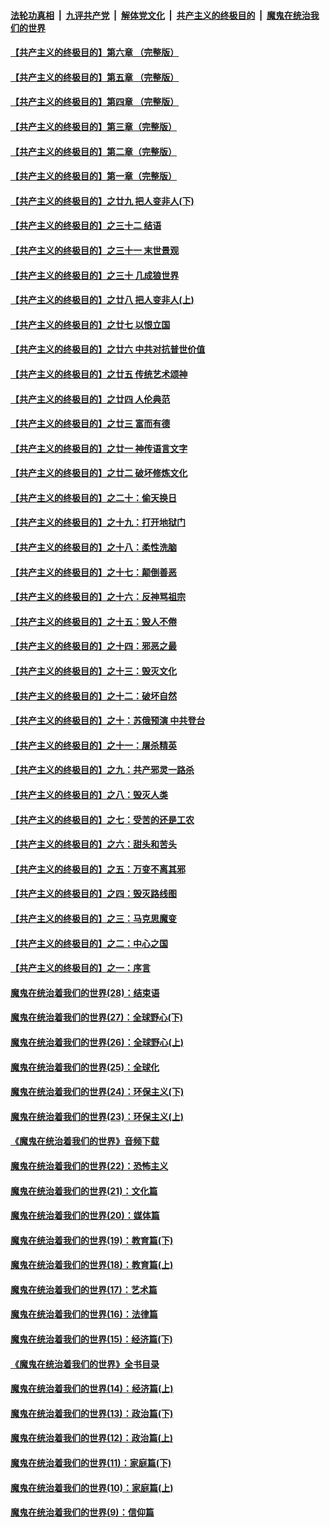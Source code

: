 ####  [法轮功真相](../../../../basic/blob/master/README.md?t=04231001) &nbsp;|&nbsp; [九评共产党](../../../../9ping.md/blob/master/README.md?t=04231001) &nbsp;|&nbsp; [解体党文化](../../../../jtdwh.md/blob/master/README.md?t=04231001)  &nbsp;|&nbsp; [共产主义的终极目的](../../../../gczydzjmd.md/blob/master/README.md?t=04231001) &nbsp;|&nbsp; [魔鬼在统治我们的世界](../../../../mgztzwmdsj.md/blob/master/README.md?t=04231001) 

#### [【共产主义的终极目的】第六章 （完整版）](../pages/nsc422/n11428913.md?t=04231001) 

#### [【共产主义的终极目的】第五章 （完整版）](../pages/nsc422/n11428912.md?t=04231001) 

#### [【共产主义的终极目的】第四章 （完整版）](../pages/nsc422/n11428907.md?t=04231001) 

#### [【共产主义的终极目的】第三章（完整版）](../pages/nsc422/n11428848.md?t=04231001) 

#### [【共产主义的终极目的】第二章（完整版）](../pages/nsc422/n11428831.md?t=04231001) 

#### [【共产主义的终极目的】第一章（完整版）](../pages/nsc422/n11417651.md?t=04231001) 

#### [【共产主义的终极目的】之廿九 把人变非人(下)](../pages/nsc422/n11344140.md?t=04231001) 

#### [【共产主义的终极目的】之三十二 结语](../pages/nsc422/n11360535.md?t=04231001) 

#### [【共产主义的终极目的】之三十一 末世景观](../pages/nsc422/n11351129.md?t=04231001) 

#### [【共产主义的终极目的】之三十 几成狼世界](../pages/nsc422/n11348280.md?t=04231001) 

#### [【共产主义的终极目的】之廿八 把人变非人(上)](../pages/nsc422/n11340492.md?t=04231001) 

#### [【共产主义的终极目的】之廿七 以恨立国](../pages/nsc422/n11336944.md?t=04231001) 

#### [【共产主义的终极目的】之廿六 中共对抗普世价值](../pages/nsc422/n11324785.md?t=04231001) 

#### [【共产主义的终极目的】之廿五 传统艺术颂神](../pages/nsc422/n11296396.md?t=04231001) 

#### [【共产主义的终极目的】之廿四 人伦典范](../pages/nsc422/n11296397.md?t=04231001) 

#### [【共产主义的终极目的】之廿三 富而有德](../pages/nsc422/n11283598.md?t=04231001) 

#### [【共产主义的终极目的】之廿一 神传语言文字](../pages/nsc422/n11263265.md?t=04231001) 

#### [【共产主义的终极目的】之廿二 破坏修炼文化](../pages/nsc422/n11245728.md?t=04231001) 

#### [【共产主义的终极目的】之二十：偷天换日](../pages/nsc422/n11238846.md?t=04231001) 

#### [【共产主义的终极目的】之十九：打开地狱门](../pages/nsc422/n11206376.md?t=04231001) 

#### [【共产主义的终极目的】之十八：柔性洗脑](../pages/nsc422/n11199994.md?t=04231001) 

#### [【共产主义的终极目的】之十七：颠倒善恶](../pages/nsc422/n11179782.md?t=04231001) 

#### [【共产主义的终极目的】之十六：反神骂祖宗](../pages/nsc422/n11166798.md?t=04231001) 

#### [【共产主义的终极目的】之十五：毁人不倦](../pages/nsc422/n11166792.md?t=04231001) 

#### [【共产主义的终极目的】之十四：邪恶之最](../pages/nsc422/n11150249.md?t=04231001) 

#### [【共产主义的终极目的】之十三：毁灭文化](../pages/nsc422/n11135227.md?t=04231001) 

#### [【共产主义的终极目的】之十二：破坏自然](../pages/nsc422/n11135214.md?t=04231001) 

#### [【共产主义的终极目的】之十：苏俄预演 中共登台](../pages/nsc422/n11118424.md?t=04231001) 

#### [【共产主义的终极目的】之十一：屠杀精英](../pages/nsc422/n11118442.md?t=04231001) 

#### [【共产主义的终极目的】之九：共产邪灵一路杀](../pages/nsc422/n11114139.md?t=04231001) 

#### [【共产主义的终极目的】之八：毁灭人类](../pages/nsc422/n11108503.md?t=04231001) 

#### [【共产主义的终极目的】之七：受苦的还是工农](../pages/nsc422/n11101809.md?t=04231001) 

#### [【共产主义的终极目的】之六：甜头和苦头](../pages/nsc422/n11096971.md?t=04231001) 

#### [【共产主义的终极目的】之五：万变不离其邪](../pages/nsc422/n11091285.md?t=04231001) 

#### [【共产主义的终极目的】之四：毁灭路线图](../pages/nsc422/n11086284.md?t=04231001) 

#### [【共产主义的终极目的】之三：马克思魔变](../pages/nsc422/n11061941.md?t=04231001) 

#### [【共产主义的终极目的】之二：中心之国](../pages/nsc422/n11047728.md?t=04231001) 

#### [【共产主义的终极目的】之一：序言](../pages/nsc422/n11086077.md?t=04231001) 

#### [魔鬼在统治着我们的世界(28)：结束语](../pages/nsc422/n10936246.md?t=04231001) 

#### [魔鬼在统治着我们的世界(27)：全球野心(下)](../pages/nsc422/n10928319.md?t=04231001) 

#### [魔鬼在统治着我们的世界(26)：全球野心(上)](../pages/nsc422/n10900318.md?t=04231001) 

#### [魔鬼在统治着我们的世界(25)：全球化](../pages/nsc422/n10788205.md?t=04231001) 

#### [魔鬼在统治着我们的世界(24)：环保主义(下)](../pages/nsc422/n10695307.md?t=04231001) 

#### [魔鬼在统治着我们的世界(23)：环保主义(上)](../pages/nsc422/n10688613.md?t=04231001) 

#### [《魔鬼在统治着我们的世界》音频下载](../pages/nsc422/n10635553.md?t=04231001) 

#### [魔鬼在统治着我们的世界(22)：恐怖主义](../pages/nsc422/n10614727.md?t=04231001) 

#### [魔鬼在统治着我们的世界(21)：文化篇](../pages/nsc422/n10597706.md?t=04231001) 

#### [魔鬼在统治着我们的世界(20)：媒体篇](../pages/nsc422/n10586579.md?t=04231001) 

#### [魔鬼在统治着我们的世界(19)：教育篇(下)](../pages/nsc422/n10564808.md?t=04231001) 

#### [魔鬼在统治着我们的世界(18)：教育篇(上)](../pages/nsc422/n10526970.md?t=04231001) 

#### [魔鬼在统治着我们的世界(17)：艺术篇](../pages/nsc422/n10499093.md?t=04231001) 

#### [魔鬼在统治着我们的世界(16)：法律篇](../pages/nsc422/n10485969.md?t=04231001) 

#### [魔鬼在统治着我们的世界(15)：经济篇(下)](../pages/nsc422/n10469975.md?t=04231001) 

#### [《魔鬼在统治着我们的世界》全书目录](../pages/nsc422/n10464261.md?t=04231001) 

#### [魔鬼在统治着我们的世界(14)：经济篇(上)](../pages/nsc422/n10457370.md?t=04231001) 

#### [魔鬼在统治着我们的世界(13)：政治篇(下)](../pages/nsc422/n10448270.md?t=04231001) 

#### [魔鬼在统治着我们的世界(12)：政治篇(上)](../pages/nsc422/n10444576.md?t=04231001) 

#### [魔鬼在统治着我们的世界(11)：家庭篇(下)](../pages/nsc422/n10440961.md?t=04231001) 

#### [魔鬼在统治着我们的世界(10)：家庭篇(上)](../pages/nsc422/n10435448.md?t=04231001) 

#### [魔鬼在统治着我们的世界(9)：信仰篇](../pages/nsc422/n10432159.md?t=04231001) 

